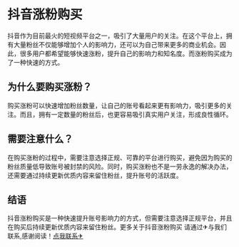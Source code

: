 # 抖音涨粉购买

抖音作为目前最火的短视频平台之一，吸引了大量用户的关注。在这个平台上，拥有大量粉丝不仅能够增加个人的影响力，还可以为自己带来更多的商业机会。因此，很多用户都希望能够快速涨粉，提升自己的影响力和知名度。而涨粉购买成为了一种快速的方式。

## 为什么要购买涨粉？

购买涨粉可以快速增加粉丝数量，让自己的账号看起来更有影响力，吸引更多的关注。而且，拥有一定数量的粉丝后，也更容易吸引真实用户关注，形成良性循环。

## 需要注意什么？

在购买涨粉的过程中，需要注意选择正规、可靠的平台进行购买，避免因为购买的粉丝质量低导致账号被封禁的风险。同时，购买涨粉也不是一劳永逸的解决办法，还需要通过持续更新优质内容来留住粉丝，提升账号的活跃度。

## 结语

抖音涨粉购买是一种快速提升账号影响力的方式，但需要注意选择正规平台，并且在购买后持续更新优质内容来留住粉丝。更多关于抖音涨粉购买 请通过✈与我们联系,感谢阅读！[点我联系✈](https://dl.G208.com)